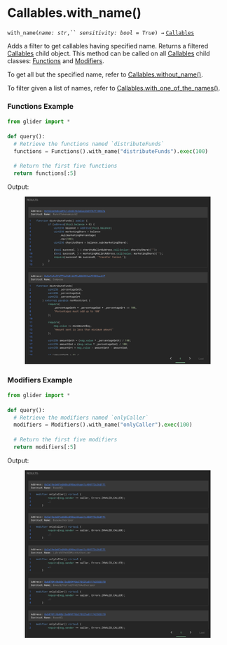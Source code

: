 # Callables.with\_name()

`with_name(`_`name: str`_`,`` `_`sensitivity: bool = True`_`) →` [`Callables`](./)

Adds a filter to get callables having specified name. Returns a filtered [Callables](./) child object. This method can be called on all [Callables](./) child classes: [Functions](functions/) and [Modifiers](modifiers/).

To get all but the specified name, refer to [Callables.without\_name()](callables.without_name.md).

To filter given a list of names, refer to [Callables.with\_one\_of\_the\_names()](callables.with_one_of_the_names.md).

### Functions Example

```python
from glider import *

def query():
  # Retrieve the functions named `distributeFunds`
  functions = Functions().with_name("distributeFunds").exec(100)

  # Return the first five functions
  return functions[:5]
```

Output:

<figure><img src="../../.gitbook/assets/image (11).png" alt=""><figcaption></figcaption></figure>

### Modifiers Example

```python
from glider import *

def query():
  # Retrieve the modifiers named `onlyCaller`
  modifiers = Modifiers().with_name("onlyCaller").exec(100)

  # Return the first five modifiers
  return modifiers[:5]
```

Output:

<figure><img src="../../.gitbook/assets/image (1) (1) (1) (1) (1).png" alt=""><figcaption></figcaption></figure>
